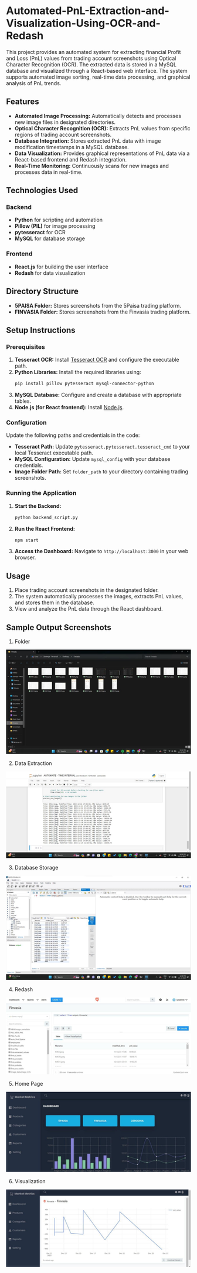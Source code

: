 # Automated-PnL-Extraction-and-Visualization-Using-OCR-and-Redash

This project provides an automated system for extracting financial Profit and Loss (PnL) values from trading account screenshots using Optical Character Recognition (OCR). The extracted data is stored in a MySQL database and visualized through a React-based web interface. The system supports automated image sorting, real-time data processing, and graphical analysis of PnL trends.

## Features

- **Automated Image Processing:** Automatically detects and processes new image files in designated directories.
- **Optical Character Recognition (OCR):** Extracts PnL values from specific regions of trading account screenshots.
- **Database Integration:** Stores extracted PnL data with image modification timestamps in a MySQL database.
- **Data Visualization:** Provides graphical representations of PnL data via a React-based frontend and Redash integration.
- **Real-Time Monitoring:** Continuously scans for new images and processes data in real-time.

## Technologies Used

### Backend
- **Python** for scripting and automation
- **Pillow (PIL)** for image processing
- **pytesseract** for OCR
- **MySQL** for database storage

### Frontend
- **React.js** for building the user interface
- **Redash** for data visualization

## Directory Structure

- **5PAISA Folder:** Stores screenshots from the 5Paisa trading platform.
- **FINVASIA Folder:** Stores screenshots from the Finvasia trading platform.

## Setup Instructions

### Prerequisites

1. **Tesseract OCR:** Install [Tesseract OCR](https://github.com/tesseract-ocr/tesseract) and configure the executable path.
2. **Python Libraries:** Install the required libraries using:
   ```bash
   pip install pillow pytesseract mysql-connector-python
   ```
3. **MySQL Database:** Configure and create a database with appropriate tables.
4. **Node.js (for React frontend):** Install [Node.js](https://nodejs.org/).

### Configuration

Update the following paths and credentials in the code:

- **Tesseract Path:** Update `pytesseract.pytesseract.tesseract_cmd` to your local Tesseract executable path.
- **MySQL Configuration:** Update `mysql_config` with your database credentials.
- **Image Folder Path:** Set `folder_path` to your directory containing trading screenshots.

### Running the Application

1. **Start the Backend:**
   ```bash
   python backend_script.py
   ```
2. **Run the React Frontend:**
   ```bash
   npm start
   ```
3. **Access the Dashboard:** Navigate to `http://localhost:3000` in your web browser.

## Usage

1. Place trading account screenshots in the designated folder.
2. The system automatically processes the images, extracts PnL values, and stores them in the database.
3. View and analyze the PnL data through the React dashboard.

## Sample Output Screenshots

1. Folder

![Alt Text](https://github.com/SowmySD/Automated-PnL-Extraction-and-Visualization-Using-OCR/blob/8bb0ff59cbcf1947b87c18920eaa7052040d705e/Automated%20Financial%20Data%20Extraction%20and%20Visualization-Using%20OCR%20and%20Redash/Output%20Screenshots/Folder.jpg)

2. Data Extraction

![Alt Text](https://github.com/SowmySD/Automated-PnL-Extraction-and-Visualization-Using-OCR/blob/8bb0ff59cbcf1947b87c18920eaa7052040d705e/Automated%20Financial%20Data%20Extraction%20and%20Visualization-Using%20OCR%20and%20Redash/Output%20Screenshots/Data%20Extraction.jpg)

3. Database Storage

![Alt Text](https://github.com/SowmySD/Automated-PnL-Extraction-and-Visualization-Using-OCR/blob/0e43574e300148763a3cc350316d57f32bbd87a0/Automated%20Financial%20Data%20Extraction%20and%20Visualization-Using%20OCR%20and%20Redash/Output%20Screenshots/Database%20Storage.jpg)

4. Redash

![Alt Text](https://github.com/SowmySD/Automated-PnL-Extraction-and-Visualization-Using-OCR/blob/0e43574e300148763a3cc350316d57f32bbd87a0/Automated%20Financial%20Data%20Extraction%20and%20Visualization-Using%20OCR%20and%20Redash/Output%20Screenshots/Redash.jpg)

5. Home Page

![Alt Text](https://github.com/SowmySD/Automated-PnL-Extraction-and-Visualization-Using-OCR/blob/0e43574e300148763a3cc350316d57f32bbd87a0/Automated%20Financial%20Data%20Extraction%20and%20Visualization-Using%20OCR%20and%20Redash/Output%20Screenshots/Home%20page.jpg)

6. Visualization

![Alt Text](https://github.com/SowmySD/Automated-PnL-Extraction-and-Visualization-Using-OCR/blob/0e43574e300148763a3cc350316d57f32bbd87a0/Automated%20Financial%20Data%20Extraction%20and%20Visualization-Using%20OCR%20and%20Redash/Output%20Screenshots/Visualization.jpg)


